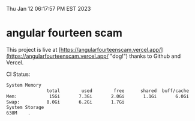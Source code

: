 Thu Jan 12 06:17:57 PM EST 2023

# angular fourteen scam


This project is live at [https://angularfourteenscam.vercel.app/](https://angularfourteenscam.vercel.app/ "dog!") thanks to Github and Vercel.

CI Status: 

```bash
System Memory
               total        used        free      shared  buff/cache   available
Mem:            15Gi       7.3Gi       2.0Gi       1.1Gi       6.0Gi       6.6Gi
Swap:          8.0Gi       6.2Gi       1.7Gi
System Storage
638M	.
```
